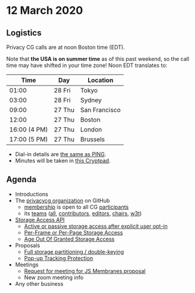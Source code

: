# 12 March 2020

## Logistics

Privacy CG calls are at noon Boston time (EDT).

Note that **the USA is on summer time** as of this past weekend, so the call time may have shifted in your time zone! Noon EDT translates to:

| Time  | Day | Location |
| ------| --- | -------- |
| 01:00 | 28 Fri | Tokyo |
| 03:00 | 28 Fri | Sydney |
| 09:00 | 27 Thu | San Francisco |
| 12:00 | 27 Thu | Boston |
| 16:00 (4 PM) | 27 Thu | London |
| 17:00 (5 PM) | 27 Thu | Brussels |

* Dial-in details are [the same as PING](https://www.w3.org/Privacy/IG/#meeting-information).
* Minutes will be taken in [this Cryptpad](https://cryptpad.w3ctag.org/code/#/2/code/edit/ZrkcuhmVbx1OGyWlTX5L0j8T/).

## Agenda

* Introductions
* The [privacycg organization](https://github.com/privacycg) on GitHub
    * [membership](https://github.com/orgs/privacycg/people) is open to all CG [participants](https://www.w3.org/community/privacycg/participants)
    * its [teams](https://github.com/orgs/privacycg/teams) ([all](https://github.com/orgs/privacycg/teams/all), [contributors](https://github.com/orgs/privacycg/teams/contributors), [editors](https://github.com/orgs/privacycg/teams/editors), [chairs](https://github.com/orgs/privacycg/teams/chairs), [w3t](https://github.com/orgs/privacycg/teams/w3t))
* [Storage Access API](https://github.com/privacycg/storage-access)
    * [Active or passive storage access after explicit user opt-in](https://github.com/privacycg/storage-access/issues/2)
    * [Per-Frame or Per-Page Storage Access](https://github.com/privacycg/storage-access/issues/3)
    * [Age Out Of Granted Storage Access](https://github.com/privacycg/storage-access/issues/5)
* Proposals
    * [Full storage partitioning / double-keying](https://github.com/privacycg/proposals/issues/4)
    * [Pop-up Tracking Protection](https://github.com/privacycg/proposals/issues/7)
* Meetings
    * [Request for meeting for JS Membranes proposal](https://github.com/privacycg/meetings/issues/2)
    * New zoom meeting info
* Any other business


